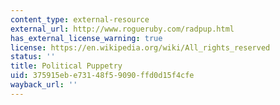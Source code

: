 ```yaml
---
content_type: external-resource
external_url: http://www.rogueruby.com/radpup.html
has_external_license_warning: true
license: https://en.wikipedia.org/wiki/All_rights_reserved
status: ''
title: Political Puppetry
uid: 375915eb-e731-48f5-9090-ffd0d15f4cfe
wayback_url: ''
---
```

